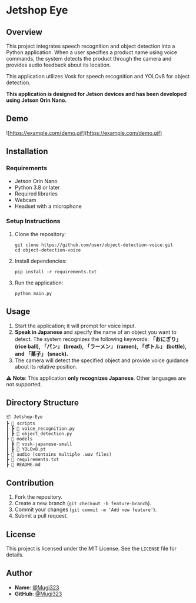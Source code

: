 # Jetshop Eye

## Overview

This project integrates speech recognition and object detection into a Python application.
When a user specifies a product name using voice commands, the system detects the product through the camera and provides audio feedback about its location.

This application utilizes Vosk for speech recognition and YOLOv8 for object detection.

**This application is designed for Jetson devices and has been developed using Jetson Orin Nano.**

## Demo

![https://example.com/demo.gif](https://example.com/demo.gif)

## Installation

### Requirements

- Jetson Orin Nano
- Python 3.8 or later
- Required libraries
- Webcam
- Headset with a microphone

### Setup Instructions

1. Clone the repository:
    
    ```
    git clone https://github.com/user/object-detection-voice.git
    cd object-detection-voice
    ```
    
2. Install dependencies:
    
    ```
    pip install -r requirements.txt
    ```
    
3. Run the application:
    
    ```
    python main.py
    ```
    

## Usage

1. Start the application; it will prompt for voice input.
2. **Speak in Japanese** and specify the name of an object you want to detect. The system recognizes the following keywords: **「おにぎり」 (rice ball), 「パン」 (bread), 「ラーメン」 (ramen), 「ボトル」 (bottle), and 「菓子」 (snack).**
3. The camera will detect the specified object and provide voice guidance about its relative position.

⚠ **Note**: This application **only recognizes Japanese**. Other languages are not supported.

## Directory Structure

```
📦 Jetshop-Eye
┣ 📂 scripts
┃ ┣ 📜 voice_recognition.py
┃ ┣ 📜 object_detection.py
┣ 📂 models
┃ ┣ 📂 vosk-japanese-small
┃ ┣ 📜 YOLOv8.pt
┣ 📂 audio (contains multiple .wav files)
┣ 📜 requirements.txt
┣ 📜 README.md
```

## Contribution

1. Fork the repository.
2. Create a new branch (`git checkout -b feature-branch`).
3. Commit your changes (`git commit -m 'Add new feature'`).
4. Submit a pull request.

## License

This project is licensed under the MIT License. See the `LICENSE` file for details.

## Author

- **Name**: [@Mugi323](https://github.com/Mugi323)
- **GitHub**: [@Mugi323](https://github.com/Mugi323)


